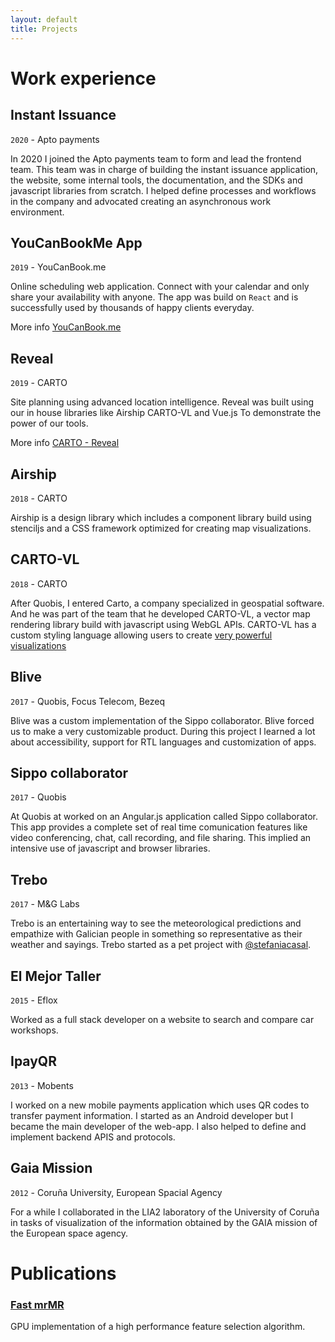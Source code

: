 ```yaml
---
layout: default
title: Projects
---
```

# Work experience

## Instant Issuance
`2020` - Apto payments


<amp-img class="xl" src="/static/apto.jpeg" 
  layout="responsive"
  width="2214"
  height="1192"
  alt="APTO payments screenshot">
</amp-img>


In 2020 I joined the Apto payments team to form and lead the frontend team. This team was in charge of building the instant issuance application, the website, some internal tools, the documentation, and the SDKs and javascript libraries from scratch. I helped define processes and workflows in the company and advocated creating an asynchronous work environment.


## YouCanBookMe App
`2019` - YouCanBook.me


<amp-img class="xl" src="/static/ycbm.png" 
  layout="responsive"
  width="1172"
  height="800"
  alt="Captura de pantalla de you can book me">
</amp-img>


Online scheduling web application. Connect with your calendar and only share your availability with anyone. The app was build on `React` and is successfully used by thousands of happy clients everyday.

More info <a href="//youcanbook.me" target="_blank">YouCanBook.me</a>



## Reveal
`2019` - CARTO


<amp-img class="xl" src="/static/reveal.png" 
  layout="responsive"
  width="3360"
  height="1824"
  alt="Captura de pantalla de Reveal">
</amp-img>

Site planning using advanced location intelligence. Reveal was built using our in house libraries like Airship CARTO-VL and Vue.js To demonstrate the power of our tools.

More info <a href="https://carto.com/solutions/reveal/" target="_blank">CARTO - Reveal</a> 

## Airship
`2018` - CARTO


<amp-img class="xl" src="/static/airship.jpg" 
  layout="responsive"
  width="1280"
  height="720"
  alt="Imagen promocional de Airship">
</amp-img>

Airship is a design library which includes a component library build using stenciljs and a CSS framework optimized for creating map visualizations.



## CARTO-VL
`2018` - CARTO


<amp-img class="xl" src="/static/cartovl.png" 
  layout="responsive"
  width="2610"
  height="1370"
  alt="Mapa diseñado con carto VL">
</amp-img>

After Quobis, I entered Carto, a company specialized in geospatial software. And he was part of the team that he developed CARTO-VL, a vector map rendering library build with javascript using WebGL APIs. CARTO-VL has a custom styling language allowing users to create [very powerful visualizations](https://cartodb.github.io/carto-vl/examples/editor/index.html#eyJhIjoid3dpIiwiYiI6IiIsImMiOiJjYXJ0b3ZsIiwiZCI6Imh0dHBzOi8ve3VzZXJ9LmNhcnRvLmNvbSIsImUiOiJ3aWR0aDogIHpvb20oKSAqIChhbmltYXRpb24oJGRheSwgMTQwLCBmYWRlKDAuMDUsIDAuMikpICsgMC41KVxuY29sb3I6ICByYW1wKGxpbmVhcihjbHVzdGVyQXZnKCR0ZW1wKSwgMCwzMCksIHRlYWxyb3NlKVxuc3Ryb2tlV2lkdGg6IDBcbmZpbHRlcjogYW5pbWF0aW9uKCRkYXksIDE0MCwgZmFkZSgwLjA1LCAwLjIpKSArIDAuMDVcbiIsImYiOnsibG5nIjoyNC43MzU1Njg1MjA0MDI5MiwibGF0IjoxOS4xNjM0NzA5Nzg3NTQ5NDR9LCJnIjowLjg0Mzg2NjQzOTIzMTI4NCwiaCI6IkRhcmtNYXR0ZXIiLCJpIjoiZGF0YXNldCJ9)

## Blive
`2017` - Quobis, Focus Telecom, Bezeq


<amp-img class="xl" src="/static/blive.png" 
  layout="responsive"
  width="1402"
  height="932"
  alt="Aplicación completamente internacionalizada a un idioma no latino">
</amp-img>

Blive was a custom implementation of the Sippo collaborator. Blive forced us to make a very customizable product. During this project I learned a lot about accessibility, support for RTL languages and customization of apps.

## Sippo collaborator
`2017` - Quobis


<amp-img class="xl" src="/static/collab.png" 
  layout="responsive"
  width="515"
  height="465"
  alt="Imagen promocional de Sippo Collaborator">
</amp-img>

At Quobis at worked on an Angular.js application called Sippo collaborator. This app provides a complete set of real time comunication features like video conferencing, chat, call recording, and file sharing. This implied an intensive use of javascript and browser libraries.

## Trebo
`2017` - M&G Labs


<amp-img class="xl" src="/static/trebo.png" 
  layout="responsive"
  width="4836"
  height="2720"
  alt="Imagen promocional de Trebo">
</amp-img>


Trebo is an entertaining way to see the meteorological predictions and empathize with Galician people in something so representative as their weather and sayings. Trebo started as a pet project with [@stefaniacasal](http://www.stefaniacasal.com).

## El Mejor Taller
`2015` - Eflox


<amp-img class="xl" src="/static/emt.png" 
  layout="responsive"
  width="1680"
  height="960"
  alt="Captura de pantalla de la web de el mejor taller">
</amp-img>


Worked as a full stack developer on a website to search and compare car workshops.

## IpayQR
`2013` - Mobents


<amp-img class="xl" src="/static/ipay.png" 
  layout="responsive"
  width="1440"
  height="1024"
  alt="Imagen promocional de ipayQR">
</amp-img>

I worked on a new mobile payments application which uses QR codes to transfer payment information. I started as an Android developer but I became the main developer of the web-app. I also helped to define and implement backend APIS and protocols.

## Gaia Mission
`2012` - Coruña University, European Spacial Agency


<amp-img class="xl" src="static/gaia.png" 
  layout="responsive"
  width="768"
  height="469"
  alt="Imagen promocional de ipayQR">
</amp-img>

For a while I collaborated in the LIA2 laboratory of the University of Coruña in tasks of visualization of the information obtained by the GAIA mission of the European space agency.


# Publications 
### [Fast mrMR](http://onlinelibrary.wiley.com/doi/10.1002/int.21833/full)
GPU implementation of a high performance feature selection algorithm.